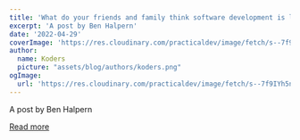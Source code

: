 ```yaml
---
title: 'What do your friends and family think software development is like?'
excerpt: 'A post by Ben Halpern'
date: '2022-04-29'
coverImage: 'https://res.cloudinary.com/practicaldev/image/fetch/s--7f9IYh5n--/c_imagga_scale,f_auto,fl_progressive,h_420,q_auto,w_1000/https://dev-to-uploads.s3.amazonaws.com/uploads/articles/kviq7b41pbxicul6xfqc.png'
author:
  name: Koders
  picture: "assets/blog/authors/koders.png"
ogImage:
  url: 'https://res.cloudinary.com/practicaldev/image/fetch/s--7f9IYh5n--/c_imagga_scale,f_auto,fl_progressive,h_420,q_auto,w_1000/https://dev-to-uploads.s3.amazonaws.com/uploads/articles/kviq7b41pbxicul6xfqc.png'
---
```


A post by Ben Halpern

[Read more](https://dev.to/ben/what-do-your-friends-and-family-think-software-development-is-like-27og)
